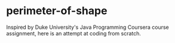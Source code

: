 # perimeter-of-shape
Inspired by Duke University's Java Programming Coursera course assignment, here is an attempt at coding from scratch.
